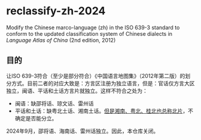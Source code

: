 # reclassify-zh-2024
Modify the Chinese marco-language (zh) in the ISO 639-3 standard to conform to the updated classification system of Chinese dialects in _Language Atlas of China_ (2nd edition, 2012)

## 目的
让ISO 639-3符合（至少是部分符合）《中国语言地图集》（2012年第二版）的划分方式。目前二者的对应大致是：方言区注册为独立语言，但是：官话仅方言大区独立，闽语、平话和土话方言片就独立。这样不符合之处为：
- 闽语：缺邵将话、琼文话、雷州话
- 平话和土话：缺粤北土话、湘南土话。[但是湘南、粤北、桂北也总称北片](https://zh.wikipedia.org/wiki/%E5%B9%B3%E8%AF%9D%E5%92%8C%E5%9C%9F%E8%AF%9D)，不确定是否能分立。

2024年9月，邵将语、海南话、雷州话独立。因此，本仓库关闭。
